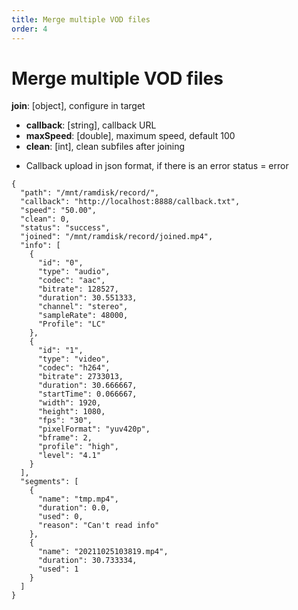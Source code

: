 ```yaml
---
title: Merge multiple VOD files
order: 4
---
```


# Merge multiple VOD files

**join**: [object], configure in target

- **callback**: [string], callback URL
- **maxSpeed**: [double], maximum speed, default 100
- **clean**: [int], clean subfiles after joining

* Callback upload in json format, if there is an error status = error

```
{
  "path": "/mnt/ramdisk/record/",
  "callback": "http://localhost:8888/callback.txt",
  "speed": "50.00",
  "clean": 0,
  "status": "success",
  "joined": "/mnt/ramdisk/record/joined.mp4",
  "info": [
    {
      "id": "0",
      "type": "audio",
      "codec": "aac",
      "bitrate": 128527,
      "duration": 30.551333,
      "channel": "stereo",
      "sampleRate": 48000,
      "Profile": "LC"
    },
    {
      "id": "1",
      "type": "video",
      "codec": "h264",
      "bitrate": 2733013,
      "duration": 30.666667,
      "startTime": 0.066667,
      "width": 1920,
      "height": 1080,
      "fps": "30",
      "pixelFormat": "yuv420p",
      "bframe": 2,
      "profile": "high",
      "level": "4.1"
    }
  ],
  "segments": [
    {
      "name": "tmp.mp4",
      "duration": 0.0,
      "used": 0,
      "reason": "Can't read info"
    },
    {
      "name": "20211025103819.mp4",
      "duration": 30.733334,
      "used": 1
    }
  ]
}
```
